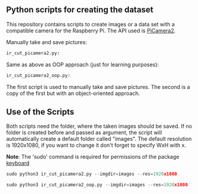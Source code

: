 ## Python scripts for creating the dataset

This repository contains scripts to create images or a data set with a compatible camera for the Raspberry Pi. The API used is [PiCamera2](https://github.com/raspberrypi/picamera2).

Manually take and save pictures:
```python
ir_cut_picamera2.py: 
```

Same as above as OOP approach (just for learning purposes):
```python
ir_cut_picamera2_oop.py:
```

The first script is used to manually take and save pictures. The second is a copy of the first but with an object-oriented approach. 


## Use of the Scripts
Both scripts need the folder, where the taken images should be saved. If no folder is created before and passed as argument, the script will automatically create a default folder called "images". The default resolution is 1920x1080, if you want to change it don't forget to specify WxH with x.

**Note**: The 'sudo' command is required for permissions of the package [keyboard](https://github.com/boppreh/keyboard)

```python 
sudo python3 ir_cut_picamera2.py --imgdir=images --res=1920x1080
```

```python
sudo python3 ir_cut_picamera2_oop.py --imgdir=images --res=1920x1080
```


